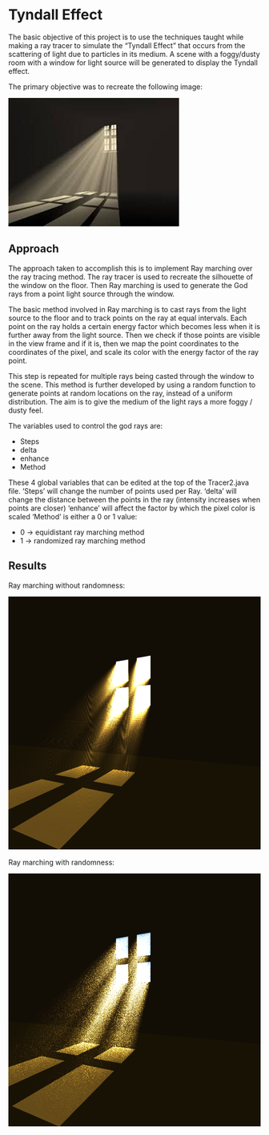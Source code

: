 # Tyndall Effect

The basic objective of this project is to use the techniques taught while making a 
ray tracer to simulate the “Tyndall Effect” that occurs from the scattering of light 
due to particles in its medium. A scene with a foggy/dusty room with a window for 
light source will be generated to display the Tyndall effect.

The primary objective was to recreate the following image:

![Target image](Tyndall_effect_target.jpg)

## Approach

The approach taken to accomplish this is to implement Ray marching over the ray 
tracing method. The ray tracer is used to recreate the silhouette 
of the window on the floor. Then Ray marching is used to generate the God rays from 
a point light source through the window.

The basic method involved in Ray marching is to cast rays from the light source to the 
floor and to track points on the ray at equal intervals. Each point on the ray holds a 
certain energy factor which becomes less when it is further away from the light 
source. Then we check if those points are visible in the view frame and if it is, then we 
map the point coordinates to the coordinates of the pixel, and scale its color with the 
energy factor of the ray point.

This step is repeated for multiple rays being casted through the window to the scene. 
This method is further developed by using a random function to generate points at 
random locations on the ray, instead of a uniform distribution. The aim is to give the 
medium of the light rays a more foggy / dusty feel.

The variables used to control the god rays are: 
 * Steps
 * delta
 * enhance
 * Method

These 4 global variables that can be edited at the top of the Tracer2.java file. ‘Steps’ 
will change the number of points used per Ray. ‘delta’ will change the distance 
between the points in the ray (intensity increases when points are closer) ‘enhance’ 
will affect the factor by which the pixel color is scaled ‘Method’ is either a 0 or 1 
value: 
* 0 -> equidistant ray marching method 
* 1 -> randomized ray marching method

## Results

Ray marching without randomness:

![Ray marching without randomness](RM.png)

Ray marching with randomness:

![Ray marching with randomness](RM_rand_50_Steps.png)

